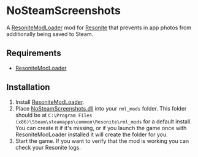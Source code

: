 # NoSteamScreenshots

A [ResoniteModLoader](https://github.com/resonite-modding-group/ResoniteModLoader) mod for [Resonite](https://resonite.com/) that prevents in app photos from additionally being saved to Steam.


## Requirements
- [ResoniteModLoader](https://github.com/resonite-modding-group/ResoniteModLoader)

## Installation
1. Install [ResoniteModLoader](https://github.com/resonite-modding-group/ResoniteModLoader).
2. Place [NoSteamScreenshots.dll](https://github.com/Raidriar796/NoSteamScreenshots/releases/latest/download/NoSteamScreenshots.dll) into your `rml_mods` folder. This folder should be at `C:\Program Files (x86)\Steam\steamapps\common\Resonite\rml_mods` for a default install. You can create it if it's missing, or if you launch the game once with ResoniteModLoader installed it will create the folder for you.
3. Start the game. If you want to verify that the mod is working you can check your Resonite logs.
